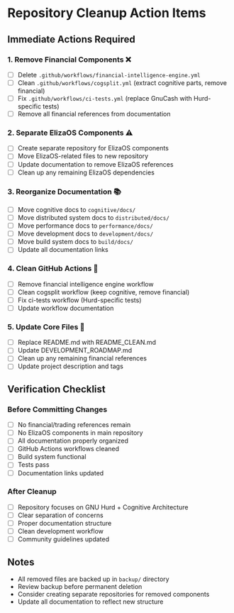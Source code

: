 # Repository Cleanup Action Items

## Immediate Actions Required

### 1. Remove Financial Components ❌
- [ ] Delete `.github/workflows/financial-intelligence-engine.yml`
- [ ] Clean `.github/workflows/cogsplit.yml` (extract cognitive parts, remove financial)
- [ ] Fix `.github/workflows/ci-tests.yml` (replace GnuCash with Hurd-specific tests)
- [ ] Remove all financial references from documentation

### 2. Separate ElizaOS Components ⚠️
- [ ] Create separate repository for ElizaOS components
- [ ] Move ElizaOS-related files to new repository
- [ ] Update documentation to remove ElizaOS references
- [ ] Clean up any remaining ElizaOS dependencies

### 3. Reorganize Documentation 📚
- [ ] Move cognitive docs to `cognitive/docs/`
- [ ] Move distributed system docs to `distributed/docs/`
- [ ] Move performance docs to `performance/docs/`
- [ ] Move development docs to `development/docs/`
- [ ] Move build system docs to `build/docs/`
- [ ] Update all documentation links

### 4. Clean GitHub Actions 🔧
- [ ] Remove financial intelligence engine workflow
- [ ] Clean cogsplit workflow (keep cognitive, remove financial)
- [ ] Fix ci-tests workflow (Hurd-specific tests)
- [ ] Update workflow documentation

### 5. Update Core Files 📝
- [ ] Replace README.md with README_CLEAN.md
- [ ] Update DEVELOPMENT_ROADMAP.md
- [ ] Clean up any remaining financial references
- [ ] Update project description and tags

## Verification Checklist

### Before Committing Changes
- [ ] No financial/trading references remain
- [ ] No ElizaOS components in main repository
- [ ] All documentation properly organized
- [ ] GitHub Actions workflows cleaned
- [ ] Build system functional
- [ ] Tests pass
- [ ] Documentation links updated

### After Cleanup
- [ ] Repository focuses on GNU Hurd + Cognitive Architecture
- [ ] Clear separation of concerns
- [ ] Proper documentation structure
- [ ] Clean development workflow
- [ ] Community guidelines updated

## Notes

- All removed files are backed up in `backup/` directory
- Review backup before permanent deletion
- Consider creating separate repositories for removed components
- Update all documentation to reflect new structure
